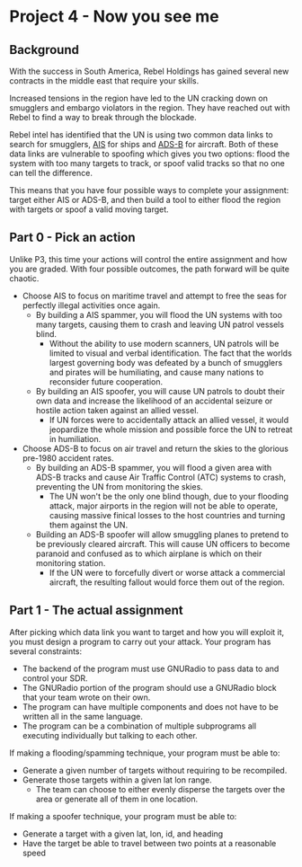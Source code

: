 # Project 4 - Now you see me

## Background

With the success in South America, Rebel Holdings has gained several new contracts in the middle east that require your skills.  

Increased tensions in the region have led to the UN cracking down on smugglers and embargo violators in the region.  They have reached out with Rebel to find a way to break through the blockade.

Rebel intel has identified that the UN is using two common data links to search for smugglers, [AIS](https://en.wikipedia.org/wiki/Automatic_identification_system) for ships and [ADS-B](https://en.wikipedia.org/wiki/Automatic_dependent_surveillance_%E2%80%93_broadcast) for aircraft.  Both of these data links are vulnerable to spoofing which gives you two options: flood the system with too many targets to track, or spoof valid tracks so that no one can tell the difference.  

This means that you have four possible ways to complete your assignment: target either AIS or ADS-B, and then build a tool to either flood the region with targets or spoof a valid moving target.  

## Part 0 - Pick an action

Unlike P3, this time your actions will control the entire assignment and how you are graded.  With four possible outcomes, the path forward will be quite chaotic.  

* Choose AIS to focus on maritime travel and attempt to free the seas for perfectly illegal activities once again.
  * By building a AIS spammer, you will flood the UN systems with too many targets, causing them to crash and leaving UN patrol vessels blind.
    * Without the ability to use modern scanners, UN patrols will be limited to visual and verbal identification.  The fact that the worlds largest governing body was defeated by a bunch of smugglers and pirates will be humiliating, and cause many nations to reconsider future cooperation.
  * By building an AIS spoofer, you will cause UN patrols to doubt their own data and increase the likelihood of an accidental seizure or hostile action taken against an allied vessel.  
    * If UN forces were to accidentally attack an allied vessel, it would jeopardize the whole mission and possible force the UN to retreat in humiliation.
* Choose ADS-B to focus on air travel and return the skies to the glorious pre-1980 accident rates.
  * By building an ADS-B spammer, you will flood a given area with ADS-B tracks and cause Air Traffic Control (ATC) systems to crash, preventing the UN from monitoring the skies.
    * The UN won't be the only one blind though, due to your flooding attack, major airports in the region will not be able to operate, causing massive finical losses to the host countries and turning them against the UN.
  * Building an ADS-B spoofer will allow smuggling planes to pretend to be previously cleared aircraft.  This will cause UN officers to become paranoid and confused as to which airplane is which on their monitoring station.  
    * If the UN were to forcefully divert or worse attack a commercial aircraft, the resulting fallout would force them out of the region.

## Part 1 - The actual assignment

After picking which data link you want to target and how you will exploit it, you must design a program to carry out your attack.  Your program has several constraints:

* The backend of the program must use GNURadio to pass data to and control your SDR.
* The GNURadio portion of the program should use a GNURadio block that your team wrote on their own.
* The program can have multiple components and does not have to be written all in the same language.
* The program can be a combination of multiple subprograms all executing individually but talking to each other.

If making a flooding/spamming technique, your program must be able to:

* Generate a given number of targets without requiring to be recompiled.
* Generate those targets within a given lat lon range.
  * The team can choose to either evenly disperse the targets over the area or generate all of them in one location.

If making a spoofer technique, your program must be able to:

* Generate a target with a given lat, lon, id, and heading
* Have the target be able to travel between two points at a reasonable speed
